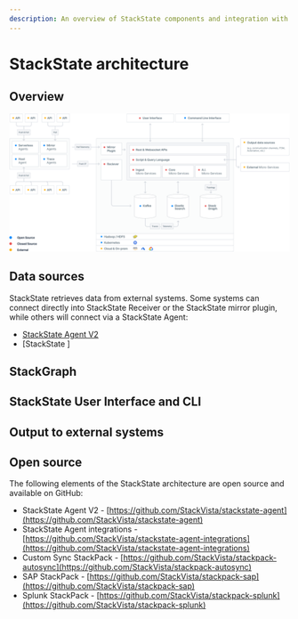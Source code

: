```yaml
---
description: An overview of StackState components and integration with external systems. 
---
```


# StackState architecture

## Overview



![StackState architecture overview](/.gitbook/assets/sts-architecture.svg)

## Data sources

StackState retrieves data from external systems. Some systems can connect directly into StackState Receiver or the StackState mirror plugin, while others will connect via a StackState Agent:

- [StackState Agent V2]()
- [StackState ]

## StackGraph


## StackState User Interface and CLI


## Output to external systems



## Open source

The following elements of the StackState architecture are open source and available on GitHub:

- StackState Agent V2 - [https://github.com/StackVista/stackstate-agent](https://github.com/StackVista/stackstate-agent)
- StackState Agent integrations - [https://github.com/StackVista/stackstate-agent-integrations](https://github.com/StackVista/stackstate-agent-integrations)
- Custom Sync StackPack - [https://github.com/StackVista/stackpack-autosync](https://github.com/StackVista/stackpack-autosync)
- SAP StackPack - [https://github.com/StackVista/stackpack-sap](https://github.com/StackVista/stackpack-sap)
- Splunk StackPack - [https://github.com/StackVista/stackpack-splunk](https://github.com/StackVista/stackpack-splunk)
